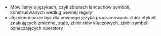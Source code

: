 - Mówiliśmy o językach, czyli zbiorach łańcuchów symboli, konstruowanych według pewnej reguły
- Językiem może być dla pewnego języka programowania zbiór etykiet znakujących zmienne, stałe, zbiór słów kluczowych, zbiór symboli oznaczających operatory